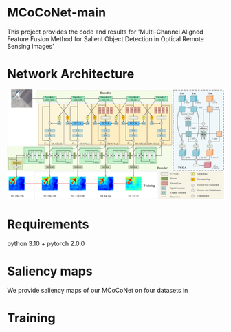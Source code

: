 # MCoCoNet-main

This project provides the code and results for 'Multi-Channel Aligned Feature Fusion Method for Salient Object Detection in Optical Remote Sensing Images'
# Network Architecture
   <div align=center>
   <img src="https://github.com/winnieZ17/MCoCoNet-main/blob/main/images/MCoCoNet.png">
   </div>
   
   
# Requirements
   python 3.10 + pytorch 2.0.0


# Saliency maps
   We provide saliency maps of our MCoCoNet on four datasets in 

   
# Training
